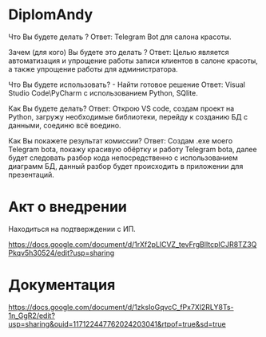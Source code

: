 # DiplomAndy
Что Вы будете делать ? Ответ: Telegram Bot для салона красоты.

Зачем (для кого) Вы будете это делать ? Ответ: Целью является автоматизация и упрощение работы записи клиентов в салоне красоты, а также упрощение работы для администратора.

Что Вы будете использовать? - Найти готовое решение Ответ: Visual Studio Code\PyCharm с использованием Python, SQlite.

Как Вы будете делать? Ответ: Открою VS code, создам проект на Python, загружу необходимые библиотеки, перейду к созданию БД с данными, соединю всё воедино.

Как Вы покажете результат комиссии? Ответ: Создам .exe моего Telegram bota, покажу красивую обёртку и работу Telegram bota, далее будет следовать разбор кода непосредственно с использованием диаграмм БД, данный разбор будет происходить в приложении для презентаций.

# Акт о внедрении

Находиться на подтверждении с ИП.

https://docs.google.com/document/d/1rXf2pLlCVZ_tevFrgBlItcplCJR8TZ3QPkqv5h30524/edit?usp=sharing

# Документация 

https://docs.google.com/document/d/1zksIoGqvcC_fPx7Xl2RLY8Ts-1n_GgR2/edit?usp=sharing&ouid=117122447762024203041&rtpof=true&sd=true
